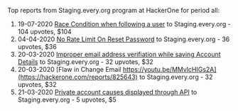 Top reports from Staging.every.org program at HackerOne for period all:

1. 19-07-2020 [Race Condition when following a user](https://hackerone.com/reports/927384) to Staging.every.org - 104 upvotes, $104
2. 04-04-2020 [No Rate Limit On Reset Password](https://hackerone.com/reports/838572) to Staging.every.org - 36 upvotes, $36
3. 20-03-2020 [Improper email address verifiation while saving Account Details](https://hackerone.com/reports/825646) to Staging.every.org - 32 upvotes, $32
4. 20-03-2020 [Flaw in Change Email https://youtu.be/MMvlcHIGs2A](https://hackerone.com/reports/825643) to Staging.every.org - 32 upvotes, $32
5. 21-03-2020 [Private account causes displayed through API](https://hackerone.com/reports/826005) to Staging.every.org - 5 upvotes, $5
